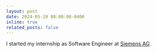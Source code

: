 ```yaml
---
layout: post
date: 2024-05-20 08:00:00-0400
inline: true
related_posts: false
---
```


I started my internship as Software Engineer at [Siemens AG](https://www.sw.siemens.com/en-US/).
